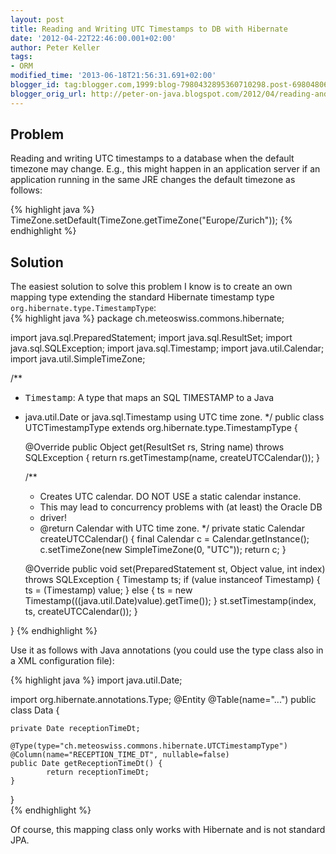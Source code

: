 ```yaml
---
layout: post
title: Reading and Writing UTC Timestamps to DB with Hibernate
date: '2012-04-22T22:46:00.001+02:00'
author: Peter Keller
tags:
- ORM
modified_time: '2013-06-18T21:56:31.691+02:00'
blogger_id: tag:blogger.com,1999:blog-7980432895360710298.post-6980480641435646536
blogger_orig_url: http://peter-on-java.blogspot.com/2012/04/reading-and-writing-utc-timestamps-to.html
---
```


## Problem

Reading and writing UTC timestamps to a database when the default timezone may change. E.g., this might happen in an application server if an application running in the same JRE changes the default timezone as follows:    

{% highlight java %} 
TimeZone.setDefault(TimeZone.getTimeZone("Europe/Zurich")); 
{% endhighlight %} 

## Solution
The easiest solution to solve this problem I know is to create an own mapping type extending the standard Hibernate timestamp type <code>org.hibernate.type.TimestampType</code>:  
{% highlight java %} 
package ch.meteoswiss.commons.hibernate;

import java.sql.PreparedStatement;
import java.sql.ResultSet;
import java.sql.SQLException;
import java.sql.Timestamp;
import java.util.Calendar;
import java.util.SimpleTimeZone;

/**
 * <tt>Timestamp</tt>: A type that maps an SQL TIMESTAMP to a Java
 * java.util.Date or java.sql.Timestamp using UTC time zone.
 */
public class UTCTimestampType extends org.hibernate.type.TimestampType {
     
    @Override
    public Object get(ResultSet rs, String name) throws SQLException {
        return rs.getTimestamp(name, createUTCCalendar());
    } 

   /**
    * Creates UTC calendar. DO NOT USE a static calendar instance.
    * This may lead to concurrency problems with (at least) the Oracle DB
    * driver!
    * @return Calendar with UTC time zone.
    */
    private static Calendar createUTCCalendar() {
        final Calendar c = Calendar.getInstance();
        c.setTimeZone(new SimpleTimeZone(0, "UTC"));
        return c;
    }

    @Override
    public void set(PreparedStatement st, Object value, int index) throws SQLException {
        Timestamp ts;
        if (value instanceof Timestamp) {
            ts = (Timestamp) value;
        } else {
            ts = new Timestamp(((java.util.Date)value).getTime());
        }
        st.setTimestamp(index, ts, createUTCCalendar());
    }

}
{% endhighlight %} 

Use it as follows with Java annotations (you could use the type class also 
in a XML configuration file):  

{% highlight java %} 
import java.util.Date;

import org.hibernate.annotations.Type;
@Entity
@Table(name="...")
public class Data {
   
    private Date receptionTimeDt;

    @Type(type="ch.meteoswiss.commons.hibernate.UTCTimestampType")
    @Column(name="RECEPTION_TIME_DT", nullable=false)
    public Date getReceptionTimeDt() {
            return receptionTimeDt;
    }
}    
{% endhighlight %} 

Of course, this mapping class only works with Hibernate and is not standard JPA. 
